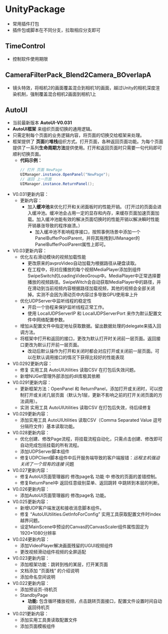 # UnityPackage

   - 常用插件打包
   - 插件包或脚本在不同分支，拉取相应分支即可

## TimeControl

   - 控制软件使用期限

## CameraFilterPack_Blend2Camera_BOverlapA

   - 镜头特效，将相机2的画面覆盖混合到相机1的画面，越过Unity的相机深度渲染机制，强制覆盖混合相机2画面到相机1上

## AutoUI

   - 当前最新版本 **AutoUI-V0.031**
   - **AutoUI框架** 来组织页面切换的通用逻辑。
   - 只需定制每个页面的业务逻辑内容，将页面的切换交给框架来处理。
   - 框架提供了 **页面**的**堆栈**组织方式。打开页面，各种返回页面功能。为每个页面提供了一系列**生命周期方法**提供使用。打开和返回页面时只需要一句代码即可顺利切换页面。
      - **代码示例：**
         ``` c#
         // 打开 页面 NewPage
         UIManager.instance.OpenPanel("NewPage");
         // 返回 上一页面
         UIManager.instance.ReturnPanel();
         ```
   - V0.031更新内容：
      - 更新内容：
         - 加入**缓冲池**来优化打开和关闭面板时的性能开销。（打开过的页面会进入缓冲池。缓冲池会占用一定的显存和内存，来缓存页面加速页面加载。加入缓冲池能有效的解决页面切换时的性能开销以解决瞬时性能开销暴涨导致的程序崩溃。）
            - 加入缓冲池不影响程序接口，按照事例场景中添加一个PanelBufferPoolParent，并将其拖拽到UIManager的PanelBufferPoolParent属性上即可。
   - V0.03更新内容：
      - 优化左右滑动模块的视频加载性能
         - 更改原来的avproVideo自动加载为根据路径从硬盘读取。
         - 在工程中，将对应播放的每个视频MediaPlayer添加到组件SwipeSwitch的LoadingVideoGroup中。MediaPlayer中正常选择要播放的视频路径。SwipeWitch会自动获取MediaPlayer中的路径，并在滑动到当前视频内容根据路径加载视频，其他的视频会全部关闭掉。实测不会因为滑动页中内容过多导致GPU使用率上升
      - 优化UDPServer中监听线程的稳定性
         - 开启一个协程来保护监听线程正常工作。
         - 使用 LocalUDPServerIP 和 LocalUDPServerPort 来作为默认配置文件中网络配置参数。
      - 增加从配置文件中指定地址获取数据。留出数据处理的delegate来插入回调方法。
      - 将框架中打开和返回的接口，更改为默认打开时关闭前一层页面。返回接口更改为默认打开前一层页面。
         - 改动后默认操作为打开和关闭时都会对应打开或关闭前一层页面。可以在默认调用接口的情况下获得比较好的性能表现
   - V0.0292更新内容：
      - 修复 实用工具 AutoUIUtilities 读取CSV 在打包后失效问题。
      - 新增NUGet管理外部添加的dll库极其依赖
   - V0.0291更新内容：
      - 更新框架方法：OpenPanel 和 ReturnPanel，添加打开或关闭时，可以控制打开或关闭几层页面（默认为1层，更新不影响之前的打开关闭页面的方法调用）。
      - 实测 实用工具 AutoUIUtilities 读取CSV 在打包后失效，待后续修复
   - V0.029更新内容：
      - 添加实用工具 AutoUIUtilities 读取CSV（Comma Separated Value 逗号分隔符文件）基本读取功能。
   - V0.028更新内容：
      - 优化创建、修改Page流程，将挂载流程自动化，只需点击创建、修改即可自动完成包括挂载的所有流程。
      - 添加UDPServer脚本组件
      - 修复UDPClient脚本组件中后开服务端导致的客户端报错：*远程主机强迫关闭了一个现有的连接* 问题
   - V0.027更新内容：
      - 修复AutoUI页面管理器的 修改page名 功能 中 修改的页面的差错控制。
      - 修复ReturnPanel中 返回任意级别菜单、返回跳转 中跳转到本层的判断。
   - V0.026更新内容：
      - 添加AutoUI页面管理器的 修改page名 功能。
   - V0.025更新内容：
      - 新增UDP客户端发送和接收消息脚本组件。
      - 修复 “AutoUIUtilities.GetInfoForConfig” 实用工具获取配置文件时index越界问题。
      - 设定MainScene中预设的Canvas的CanvasScaler组件属性固定为1920*1080分辨率
   - V0.024更新内容：
      - 添加VideoPlayer解决画面残留的UGUI视频组件
      - 更改视频滑动组件视频的全屏适配
   - V0.023更新内容：
      - 添加框架功能：跳转到栈的某层，打开某页面
      - 文档添加 “页面栈” 的介绍说明
      - 添加命名空间说明
   - V0.022更新内容：
      - 添加预设页-待机页
      - StandbyPage
         - **功能:** 包含循环播放视频，点击跳转页面接口，配置文件设置时间自动返回待机页
   - V0.021更新内容：
      - 添加实用工具类读取配置文件
      - 添加页面模板组件
